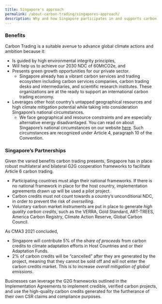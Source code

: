 ```yaml
---
title: Singapore's approach
permalink: /about-carbon-trading/singapores-approach/
description: Why and how Singapore participates in and supports carbon trading
---
```

### Benefits

Carbon Trading is a suitable avenue to advance global climate actions and ambition because it:

* Is guided by high environmental integrity principles,
* Will help us to achieve our 2030 NDC of 60MtCO2e, and
* Presents green growth opportunities for our private sector.
	* Singapore already has a vibrant carbon services and trading ecosystem including carbon services companies, carbon trading desks and intermediaries, and scientific research institutes. These organizations are at the ready to support an international carbon trading economy.
* Leverages other host country’s untapped geographical resources and high climate mitigation potential while taking into consideration Singapore’s national circumstances.
	* We face geographical and resource constraints and are especially alternative energy disadvantaged. You can read on about Singapore’s national circumstances on our website [here](https://safe.menlosecurity.com/https:/www.nccs.gov.sg/singapores-climate-action/overview/national-circumstances/). Such circumstances are recognized under Article 4, paragraph 10 of the Convention.

### Singapore’s Partnerships

Given the varied benefits carbon trading presents, Singapore has in place robust multilateral and bilateral G2G cooperation frameworks to facilitate Article 6 carbon trading.

* Participating countries must align their national frameworks. If there is no national framework in place for the host country, implementation agreements drawn up will be used a pilot project.
* Carbon credits must not count towards a country’s unconditional NDC, in order to prevent the risk of _overselling_.
* Voluntary carbon market instruments are put in place to generate _high quality carbon credits_, such as the VERRA, Gold Standard, ART-TREES, America Carbon Registry, Climate Action Reserve, Global Carbon Council.

As CMA3 2021 concluded,

* Singapore will contribute 5% of the _share of proceeds_ from carbon credits to climate adaptation efforts in Host Countries and or their Adaptation Funds.
* 2% of carbon credits will be “cancelled” after they are generated by the project, meaning that they cannot be sold off and will not enter the carbon credits market. This is to increase _overall mitigation of global emissions_.

Businesses can leverage the G2G frameworks outlined in the Implementation Agreements to implement credible, verified carbon projects, and use the high-quality carbon credits generated for the furtherance of their own CSR claims and compliance purposes.

